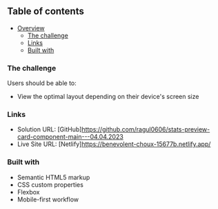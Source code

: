 ## Table of contents

- [Overview](#overview)
  - [The challenge](#the-challenge)
  - [Links](#links)
  - [Built with](#built-with)

### The challenge

Users should be able to:

- View the optimal layout depending on their device's screen size

### Links

- Solution URL: [GitHub]https://github.com/ragul0606/stats-preview-card-component-main---04.04.2023
- Live Site URL: [Netlify]https://benevolent-choux-15677b.netlify.app/

### Built with

- Semantic HTML5 markup
- CSS custom properties
- Flexbox
- Mobile-first workflow
